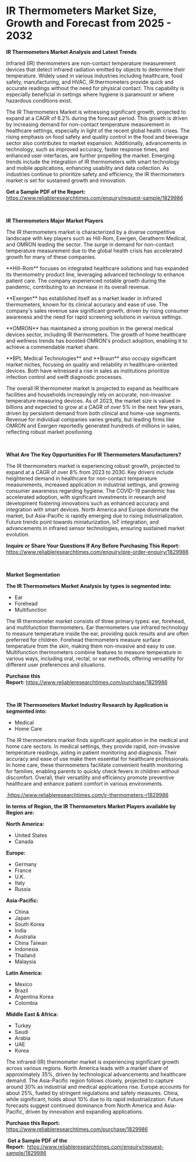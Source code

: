 <p><h1>IR Thermometers Market Size, Growth and Forecast from 2025 - 2032</h1></p><p><strong>IR Thermometers Market Analysis and Latest Trends</strong></p>
<p><p>Infrared (IR) thermometers are non-contact temperature measurement devices that detect infrared radiation emitted by objects to determine their temperature. Widely used in various industries including healthcare, food safety, manufacturing, and HVAC, IR thermometers provide quick and accurate readings without the need for physical contact. This capability is especially beneficial in settings where hygiene is paramount or where hazardous conditions exist.</p><p>The IR Thermometers Market is witnessing significant growth, projected to expand at a CAGR of 6.2% during the forecast period. This growth is driven by increasing demand for non-contact temperature measurement in healthcare settings, especially in light of the recent global health crises. The rising emphasis on food safety and quality control in the food and beverage sector also contributes to market expansion. Additionally, advancements in technology, such as improved accuracy, faster response times, and enhanced user interfaces, are further propelling the market. Emerging trends include the integration of IR thermometers with smart technology and mobile applications, enhancing usability and data collection. As industries continue to prioritize safety and efficiency, the IR thermometers market is set for sustained growth and innovation.</p></p>
<p><strong>Get a Sample PDF of the Report:&nbsp;</strong> <a href="https://www.reliableresearchtimes.com/enquiry/request-sample/1829986?utm_campaign=3105&utm_medium=2&utm_source=Github&utm_content=ia&utm_term=13042025&utm_id=ir-thermometers">https://www.reliableresearchtimes.com/enquiry/request-sample/1829986</a></p>
<p>&nbsp;</p>
<p><strong>IR Thermometers Major Market Players</strong></p>
<p><p>The IR thermometers market is characterized by a diverse competitive landscape with key players such as Hill-Rom, Exergen, Geratherm Medical, and OMRON leading the sector. The surge in demand for non-contact temperature measurement due to the global health crisis has accelerated growth for many of these companies.</p><p>**Hill-Rom** focuses on integrated healthcare solutions and has expanded its thermometry product line, leveraging advanced technology to enhance patient care. The company experienced notable growth during the pandemic, contributing to an increase in its overall revenue.</p><p>**Exergen** has established itself as a market leader in infrared thermometers, known for its clinical accuracy and ease of use. The company's sales revenue saw significant growth, driven by rising consumer awareness and the need for rapid screening solutions in various settings.</p><p>**OMRON** has maintained a strong position in the general medical devices sector, including IR thermometers. The growth of home healthcare and wellness trends has boosted OMRON's product adoption, enabling it to achieve a commendable market share.</p><p>**BPL Medical Technologies** and **Braun** also occupy significant market niches, focusing on quality and reliability in healthcare-oriented devices. Both have witnessed a rise in sales as institutions prioritize infection control and swift diagnostic processes.</p><p>The overall IR thermometer market is projected to expand as healthcare facilities and households increasingly rely on accurate, non-invasive temperature measuring devices. As of 2023, the market size is valued in billions and expected to grow at a CAGR of over 5% in the next few years, driven by persistent demand from both clinical and home-use segments. Revenue for individual companies varies greatly, but leading firms like OMRON and Exergen reportedly generated hundreds of millions in sales, reflecting robust market positioning.</p></p>
<p>&nbsp;</p>
<p><strong>What Are The Key Opportunities For IR Thermometers Manufacturers?</strong></p>
<p><p>The IR thermometers market is experiencing robust growth, projected to expand at a CAGR of over 8% from 2023 to 2030. Key drivers include heightened demand in healthcare for non-contact temperature measurements, increased application in industrial settings, and growing consumer awareness regarding hygiene. The COVID-19 pandemic has accelerated adoption, with significant investments in research and development fostering innovations such as enhanced accuracy and integration with smart devices. North America and Europe dominate the market, but Asia-Pacific is rapidly emerging due to rising industrialization. Future trends point towards miniaturization, IoT integration, and advancements in infrared sensor technologies, ensuring sustained market evolution.</p></p>
<p><strong>Inquire or Share Your Questions If Any Before Purchasing This Report:</strong> <a href="https://www.reliableresearchtimes.com/enquiry/pre-order-enquiry/1829986?utm_campaign=3105&utm_medium=2&utm_source=Github&utm_content=ia&utm_term=13042025&utm_id=ir-thermometers">https://www.reliableresearchtimes.com/enquiry/pre-order-enquiry/1829986</a></p>
<p>&nbsp;</p>
<p><strong>Market Segmentation</strong></p>
<p><strong>The IR Thermometers Market Analysis by types is segmented into:</strong></p>
<p><ul><li>Ear</li><li>Forehead</li><li>Multifunction</li></ul></p>
<p><p>The IR thermometer market consists of three primary types: ear, forehead, and multifunction thermometers. Ear thermometers use infrared technology to measure temperature inside the ear, providing quick results and are often preferred for children. Forehead thermometers measure surface temperature from the skin, making them non-invasive and easy to use. Multifunction thermometers combine features to measure temperature in various ways, including oral, rectal, or ear methods, offering versatility for different user preferences and situations.</p></p>
<p><strong>Purchase this Report:&nbsp;</strong><a href="https://www.reliableresearchtimes.com/purchase/1829986?utm_campaign=3105&utm_medium=2&utm_source=Github&utm_content=ia&utm_term=13042025&utm_id=ir-thermometers">https://www.reliableresearchtimes.com/purchase/1829986</a></p>
<p>&nbsp;</p>
<p><strong>The IR Thermometers Market Industry Research by Application is segmented into:</strong></p>
<p><ul><li>Medical</li><li>Home Care</li></ul></p>
<p><p>The IR thermometers market finds significant application in the medical and home care sectors. In medical settings, they provide rapid, non-invasive temperature readings, aiding in patient monitoring and diagnosis. Their accuracy and ease of use make them essential for healthcare professionals. In home care, these thermometers facilitate convenient health monitoring for families, enabling parents to quickly check fevers in children without discomfort. Overall, their versatility and efficiency promote preventive healthcare and enhance patient comfort in various environments.</p></p>
<p><a href="https://www.reliableresearchtimes.com/ir-thermometers-r1829986?utm_campaign=3105&utm_medium=2&utm_source=Github&utm_content=ia&utm_term=13042025&utm_id=ir-thermometers">&nbsp;https://www.reliableresearchtimes.com/ir-thermometers-r1829986</a></p>
<p><strong>In terms of Region, the IR Thermometers Market Players available by Region are:</strong></p>
<p>
    <p> <strong> North America: </strong>
        <ul>
            <li>United States</li>
            <li>Canada</li>
        </ul>
        </p> 
    <p> <strong> Europe: </strong>
        <ul>
            <li>Germany</li>
            <li>France</li>
            <li>U.K.</li>
            <li>Italy</li>
            <li>Russia</li>
        </ul>
        </p> 
    <p> <strong> Asia-Pacific: </strong>
        <ul>
            <li>China</li>
            <li>Japan</li>
            <li>South Korea</li>
            <li>India</li>
            <li>Australia</li>
            <li>China Taiwan</li>
            <li>Indonesia</li>
            <li>Thailand</li>
            <li>Malaysia</li>
        </ul>
        </p> 
    <p> <strong> Latin America: </strong>
        <ul>
            <li>Mexico</li>
            <li>Brazil</li>
            <li>Argentina Korea</li>
            <li>Colombia</li>
        </ul>
        </p> 
    <p> <strong> Middle East & Africa: </strong>
        <ul>
            <li>Turkey</li>
            <li>Saudi</li>
            <li>Arabia</li>
            <li>UAE</li>
            <li>Korea</li>
        </ul>
    </p>
    </p>
<p><p>The infrared (IR) thermometer market is experiencing significant growth across various regions. North America leads with a market share of approximately 35%, driven by technological advancements and healthcare demand. The Asia-Pacific region follows closely, projected to capture around 30% as industrial and medical applications rise. Europe accounts for about 25%, fueled by stringent regulations and safety measures. China, while significant, holds about 10% due to its rapid industrialization. Future forecasts suggest continued dominance from North America and Asia-Pacific, driven by innovation and expanding applications.</p></p>
<p><strong>Purchase this Report: </strong><a href="https://www.reliableresearchtimes.com/purchase/1829986?utm_campaign=3105&utm_medium=2&utm_source=Github&utm_content=ia&utm_term=13042025&utm_id=ir-thermometers">https://www.reliableresearchtimes.com/purchase/1829986</a></p>
<p>&nbsp;<strong>Get a Sample PDF of the Report:&nbsp;&nbsp;</strong><a href="https://www.reliableresearchtimes.com/enquiry/request-sample/1829986?utm_campaign=3105&utm_medium=2&utm_source=Github&utm_content=ia&utm_term=13042025&utm_id=ir-thermometers">https://www.reliableresearchtimes.com/enquiry/request-sample/1829986</a></p>
<p><strong></strong></p>
<p><p></p><p></p><p></p></p>